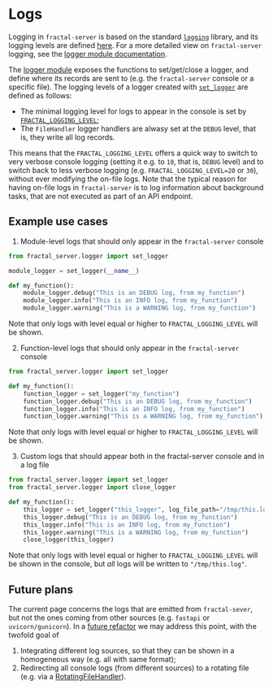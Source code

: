 # Logs

Logging in `fractal-server` is based on the standard
[`logging`](https://docs.python.org/3/library/logging.html) library, and its
logging levels are defined
[here](https://docs.python.org/3/library/logging.html#logging-levels). For a
more detailed view on `fractal-server` logging, see the [logger module
documentation](../../reference/fractal_server/logger/).

The [logger module](../../reference/fractal_server/logger/) exposes the
functions to set/get/close a logger, and define where its records are sent to
(e.g. the `fractal-server` console or a specific file).  The logging levels of
a logger created with
[`set_logger`](../../reference/fractal_server/logger/#fractal_server.logger.set_logger)
are defined as follows:

* The minimal logging level for logs to appear in the console is set by
  [`FRACTAL_LOGGING_LEVEL`](../../configuration/#fractal_server.config.Settings.FRACTAL_LOGGING_LEVEL);
* The `FileHandler` logger handlers are alwasy set at the `DEBUG` level, that
  is, they write all log records.

This means that the `FRACTAL_LOGGING_LEVEL` offers a quick way to switch to
very verbose console logging (setting it e.g. to `10`, that is, `DEBUG` level)
and to switch back to less verbose logging (e.g. `FRACTAL_LOGGING_LEVEL=20` or
`30`), without ever modifying the on-file logs. Note that the typical reason
for having on-file logs in `fractal-server` is to log information about
background tasks, that are not executed as part of an API endpoint.


## Example use cases

1. Module-level logs that should only appear in the `fractal-server` console
```python
from fractal_server.logger import set_logger

module_logger = set_logger(__name__)

def my_function():
    module_logger.debug("This is an DEBUG log, from my_function")
    module_logger.info("This is an INFO log, from my_function")
    module_logger.warning("This is a WARNING log, from my_function")
```
Note that only logs with level equal or higher to `FRACTAL_LOGGING_LEVEL` will be shown.

2. Function-level logs that should only appear in the `fractal-server` console
```python
from fractal_server.logger import set_logger

def my_function():
    function_logger = set_logger("my_function")
    function_logger.debug("This is an DEBUG log, from my_function")
    function_logger.info("This is an INFO log, from my_function")
    function_logger.warning("This is a WARNING log, from my_function")
```
Note that only logs with level equal or higher to `FRACTAL_LOGGING_LEVEL` will be shown.

3. Custom logs that should appear both in the fractal-server console and in a
   log file
```python
from fractal_server.logger import set_logger
from fractal_server.logger import close_logger

def my_function():
    this_logger = set_logger("this_logger", log_file_path="/tmp/this.log")
    this_logger.debug("This is an DEBUG log, from my_function")
    this_logger.info("This is an INFO log, from my_function")
    this_logger.warning("This is a WARNING log, from my_function")
    close_logger(this_logger)
```
Note that only logs with level equal or higher to `FRACTAL_LOGGING_LEVEL` will
be shown in the console, but *all* logs will be written to `"/tmp/this.log"`.

## Future plans

The current page concerns the logs that are emitted from `fractal-sever`, but
not the ones coming from other sources (e.g. `fastapi` or `uvicorn/gunicorn`).
In a [future
refactor](https://github.com/fractal-analytics-platform/fractal-server/issues/620)
we may address this point, with the twofold goal of

1. Integrating different log sources, so that they can be shown in a
   homogeneous way (e.g. all with same format);
2. Redirecting all console logs (from different sources) to a rotating file
   (e.g. via a
[RotatingFileHandler](https://docs.python.org/3/library/logging.handlers.html#rotatingfilehandler)).
